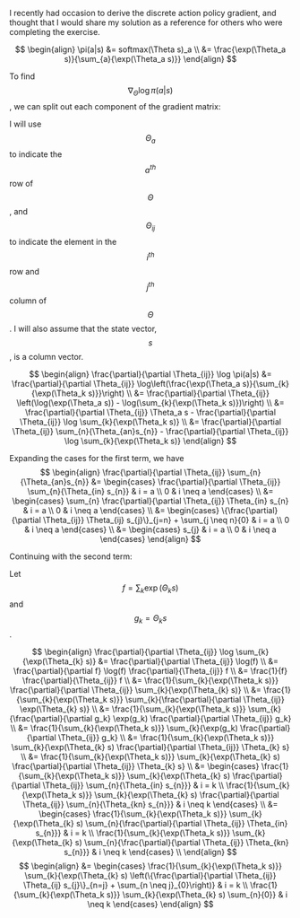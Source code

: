 I recently had occasion to derive the discrete action policy gradient, and
thought that I would share my solution as a reference for others who were
completing the exercise.

$$
\begin{align}
\pi(a|s) &= softmax(\Theta s)_a \\
&= \frac{\exp(\Theta_a s)}{\sum_{a}{\exp(\Theta_a s)}}
\end{align}
$$

To find $$\nabla_{\Theta} \log \pi(a|s)$$, we can split out each component of
the gradient matrix:

I will use $$\Theta_a$$ to indicate the $$a^{th}$$ row of $$\Theta$$, and
$$\Theta_{ij}$$ to indicate the element in the $$i^{th}$$ row and $$j^{th}$$
column of $$\Theta$$. I will also assume that the state vector, $$s$$, is a
column vector.

$$
\begin{align}
\frac{\partial}{\partial \Theta_{ij}} \log \pi(a|s) 
&= \frac{\partial}{\partial \Theta_{ij}} \log\left(\frac{\exp(\Theta_a s)}{\sum_{k}{\exp(\Theta_k s)}}\right) \\
&= \frac{\partial}{\partial \Theta_{ij}} \left(\log(\exp(\Theta_a s)) - \log(\sum_{k}{\exp(\Theta_k s)})\right) \\
&= \frac{\partial}{\partial \Theta_{ij}} \Theta_a s - \frac{\partial}{\partial \Theta_{ij}} \log \sum_{k}{\exp(\Theta_k s)} \\
&= \frac{\partial}{\partial \Theta_{ij}} \sum_{n}{\Theta_{an}s_{n}} - \frac{\partial}{\partial \Theta_{ij}} \log \sum_{k}{\exp(\Theta_k s)}
\end{align}
$$

Expanding the cases for the first term, we have
$$
\begin{align}
\frac{\partial}{\partial \Theta_{ij}} \sum_{n}{\Theta_{an}s_{n}}
&= \begin{cases}
        \frac{\partial}{\partial \Theta_{ij}} \sum_{n}{\Theta_{in} s_{n}} & i = a \\
        0 & i \neq a
    \end{cases} \\
&= \begin{cases}
        \sum_{n} \frac{\partial}{\partial \Theta_{ij}} \Theta_{in} s_{n} & i = a \\
        0 & i \neq a
    \end{cases} \\
&= \begin{cases}
        \{\frac{\partial}{\partial \Theta_{ij}} \Theta_{ij} s_{j}\}_{j=n} + \sum_{j \neq n}{0} & i = a \\
        0 & i \neq a
    \end{cases} \\
&= \begin{cases}
        s_{j} & i = a \\
        0 & i \neq a
    \end{cases}
\end{align}
$$

Continuing with the second term:

Let $$f = \sum_{k}{\exp(\Theta_k s)}$$ and $$g_k = \Theta_{k} s$$.

$$
\begin{align}
\frac{\partial}{\partial \Theta_{ij}} \log \sum_{k}{\exp(\Theta_{k} s)} &= \frac{\partial}{\partial \Theta_{ij}} \log(f) \\
&= \frac{\partial}{\partial f} \log(f) \frac{\partial}{\Theta_{ij}} f \\
&= \frac{1}{f} \frac{\partial}{\Theta_{ij}} f \\
&= \frac{1}{\sum_{k}{\exp(\Theta_k s)}} \frac{\partial}{\partial \Theta_{ij}} \sum_{k}{\exp(\Theta_{k} s)} \\
&= \frac{1}{\sum_{k}{\exp(\Theta_k s)}} \sum_{k}{\frac{\partial}{\partial \Theta_{ij}} \exp(\Theta_{k} s)} \\
&= \frac{1}{\sum_{k}{\exp(\Theta_k s)}} \sum_{k}{\frac{\partial}{\partial g_k} \exp(g_k) \frac{\partial}{\partial \Theta_{ij}} g_k} \\
&= \frac{1}{\sum_{k}{\exp(\Theta_k s)}} \sum_{k}{\exp(g_k) \frac{\partial}{\partial \Theta_{ij}} g_k} \\
&= \frac{1}{\sum_{k}{\exp(\Theta_k s)}} \sum_{k}{\exp(\Theta_{k} s) \frac{\partial}{\partial \Theta_{ij}} \Theta_{k} s} \\
&= \frac{1}{\sum_{k}{\exp(\Theta_k s)}} \sum_{k}{\exp(\Theta_{k} s) \frac{\partial}{\partial \Theta_{ij}} \Theta_{k} s} \\
&= \begin{cases}
        \frac{1}{\sum_{k}{\exp(\Theta_k s)}} \sum_{k}{\exp(\Theta_{k} s) \frac{\partial}{\partial \Theta_{ij}} \sum_{n}{\Theta_{in} s_{n}}} & i = k \\
        \frac{1}{\sum_{k}{\exp(\Theta_k s)}} \sum_{k}{\exp(\Theta_{k} s) \frac{\partial}{\partial \Theta_{ij}} \sum_{n}{\Theta_{kn} s_{n}}} & i \neq k
    \end{cases} \\
&= \begin{cases}
        \frac{1}{\sum_{k}{\exp(\Theta_k s)}} \sum_{k}{\exp(\Theta_{k} s) \sum_{n}{\frac{\partial}{\partial \Theta_{ij}} \Theta_{in} s_{n}}} & i = k \\
        \frac{1}{\sum_{k}{\exp(\Theta_k s)}} \sum_{k}{\exp(\Theta_{k} s) \sum_{n}{\frac{\partial}{\partial \Theta_{ij}} \Theta_{kn} s_{n}}} & i \neq k
    \end{cases} \\
\end{align}
$$
$$
\begin{align}
&= \begin{cases}
        \frac{1}{\sum_{k}{\exp(\Theta_k s)}} \sum_{k}{\exp(\Theta_{k} s) \left(\{\frac{\partial}{\partial \Theta_{ij}} \Theta_{ij} s_{j}\}_{n=j} + \sum_{n \neq j}_{0}\right)} & i = k \\
        \frac{1}{\sum_{k}{\exp(\Theta_k s)}} \sum_{k}{\exp(\Theta_{k} s) \sum_{n}{0}} & i \neq k
    \end{cases}
\end{align}
$$
